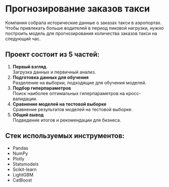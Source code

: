 # Прогнозирование заказов такси 
Компания собрала исторические данные о заказах такси в аэропортах. Чтобы привлекать больше водителей в период пиковой нагрузки, нужно построить модель для прогнозирования количества заказов такси на следующий час.  

## Проект состоит из 5 частей:  
1. **Первый взгляд**  
Загрузка данных и первичный анализ.
2. **Подготовка данных для обучения**  
Разделение на выборки, подходящие для обучения моделей.
3. **Подбор гиперпараметров**  
Поиск наиболее оптимальных гиперпараметров на кросс-валидации.
4. **Сравнение моделей на тестовой выборке**  
Сравнение результатов моделей на тестовой выборке.
5. **Общий вывод**  
Подведение итогов и рекомендации для бизнеса.

## Стек используемых инструментов:
 - Pandas
 - NumPy
 - Plotly
 - Statsmodels
 - Scikit-learn
 - LightGBM
 - CatBoost